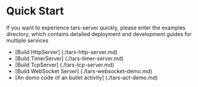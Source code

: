 # Quick Start

If you want to experience tars-server quickly, please enter the examples directory, which contains detailed deployment and development guides for multiple services
* [Build HttpServer] (./tars-http-server.md)
* [Build TimerServer] (./tars-timer-server.md)
* [Build TcpServer] (./tars-tcp-server.md)
* [Build WebSocket Server] (./tars-websocket-demo.md)
* [An domo code of an bullet activity] (./tars-act-demo.md)
